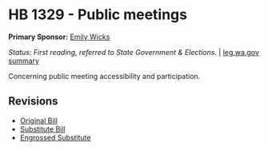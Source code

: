 # HB 1329 - Public meetings
**Primary Sponsor:** [Emily Wicks](/person/leg/wicks_em.md)

*Status: First reading, referred to State Government & Elections.* | [leg.wa.gov summary](https://app.leg.wa.gov/billsummary?BillNumber=1329&Year=2021)

Concerning public meeting accessibility and participation.

## Revisions
* [Original Bill](1/)
* [Substitute Bill](S/)
* [Engrossed Substitute](S.E/)